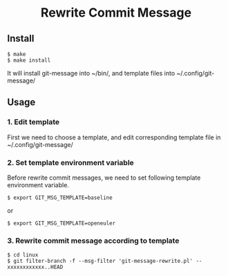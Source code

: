 # <p style="text-align: center;">Rewrite Commit Message</p>

## Install

    $ make
    $ make install

It will install git-message into ~/bin/, and template files into ~/.config/git-message/

## Usage

### 1. Edit template

First we need to choose a template, and edit corresponding template file in ~/.config/git-message/

### 2. Set template environment variable

Before rewrite commit messages, we need to set following template environment variable.

    $ export GIT_MSG_TEMPLATE=baseline

or

    $ export GIT_MSG_TEMPLATE=openeuler

### 3. Rewrite commit message according to template

    $ cd linux
    $ git filter-branch -f --msg-filter 'git-message-rewrite.pl' -- xxxxxxxxxxxx..HEAD

